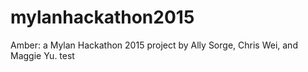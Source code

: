 # mylanhackathon2015
Amber: a Mylan Hackathon 2015 project by Ally Sorge, Chris Wei, and Maggie Yu.
test